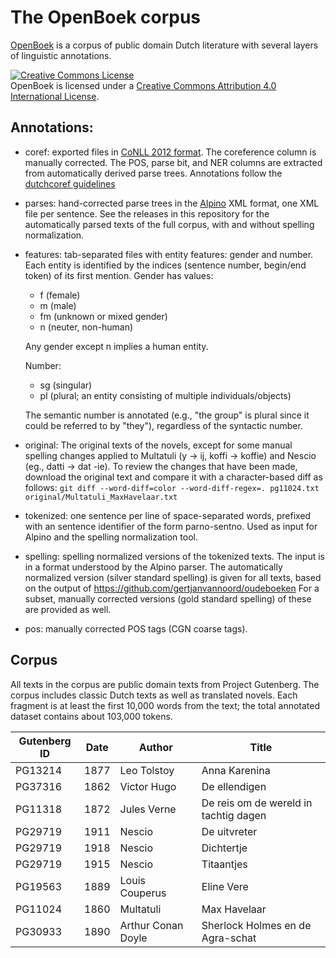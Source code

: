 # The OpenBoek corpus

[OpenBoek](http://andreasvc.github.io/openboek/) is a corpus of public domain Dutch literature
with several layers of linguistic annotations.

<a rel="license" href="http://creativecommons.org/licenses/by/4.0/"><img alt="Creative Commons License" style="border-width:0" src="https://i.creativecommons.org/l/by/4.0/88x31.png" /></a><br />
<span xmlns:dct="http://purl.org/dc/terms/" href="http://purl.org/dc/dcmitype/Dataset" property="dct:title" rel="dct:type">OpenBoek</span> is licensed under a
<a rel="license" href="http://creativecommons.org/licenses/by/4.0/">Creative Commons Attribution 4.0 International License</a>.

## Annotations:

- coref: exported files in [CoNLL 2012 format](http://conll.cemantix.org/2012/data.html).
  The coreference column is manually corrected. The POS, parse bit, and NER
  columns are extracted from automatically derived parse trees.
  Annotations follow the [dutchcoref guidelines](https://github.com/andreasvc/dutchcoref/)
- parses: hand-corrected parse trees in the [Alpino](http://www.let.rug.nl/vannoord/alp/Alpino/) XML format, one XML file per sentence.
  See the releases in this repository for the automatically parsed texts of the full corpus, with and without spelling normalization.
- features: tab-separated files with entity features: gender and number.
  Each entity is identified by the indices (sentence number, begin/end token)
  of its first mention.
  Gender has values:
  - f (female)
  - m (male)
  - fm (unknown or mixed gender)
  - n (neuter, non-human)

  Any gender except n implies a human entity.

  Number:
  - sg (singular)
  - pl (plural; an entity consisting of multiple individuals/objects)

  The semantic number is annotated (e.g., "the group" is plural since it could be
  referred to by "they"), regardless of the syntactic number.
- original: The original texts of the novels, except for some
  manual spelling changes applied to Multatuli (y -> ij, koffi -> koffie)
  and Nescio (eg., datti -> dat -ie).
  To review the changes that have been made, download the original text and
  compare it with a character-based diff as follows:
  `git diff --word-diff=color --word-diff-regex=. pg11024.txt original/Multatuli_MaxHavelaar.txt`
- tokenized: one sentence per line of space-separated words, prefixed with an
  sentence identifier of the form parno-sentno. Used as input for Alpino and
  the spelling normalization tool. 
- spelling: spelling normalized versions of the tokenized texts.
  The input is in a format understood by the Alpino parser.
  The automatically normalized version (silver standard spelling) is given for all texts,
  based on the output of https://github.com/gertjanvannoord/oudeboeken
  For a subset, manually corrected versions (gold standard spelling) of these are provided as well.
- pos: manually corrected POS tags (CGN coarse tags).

## Corpus

All texts in the corpus are public domain texts from Project Gutenberg.
The corpus includes classic Dutch texts as well as translated novels. Each
fragment is at least the first 10,000 words from the text; the total annotated
dataset contains about 103,000 tokens.

|Gutenberg ID|Date|Author|Title|
|---|---|---|---|
| PG13214 | 1877 | Leo Tolstoy        | Anna Karenina                          |
| PG37316 | 1862 | Victor Hugo        | De ellendigen                          |
| PG11318 | 1872 | Jules Verne        | De reis om de wereld in tachtig dagen  |
| PG29719 | 1911 | Nescio             | De uitvreter                           |
| PG29719 | 1918 | Nescio             | Dichtertje                             |
| PG29719 | 1915 | Nescio             | Titaantjes                             |
| PG19563 | 1889 | Louis Couperus     | Eline Vere                             |
| PG11024 | 1860 | Multatuli          | Max Havelaar                           |
| PG30933 | 1890 | Arthur Conan Doyle | Sherlock Holmes en de Agra-schat       |

